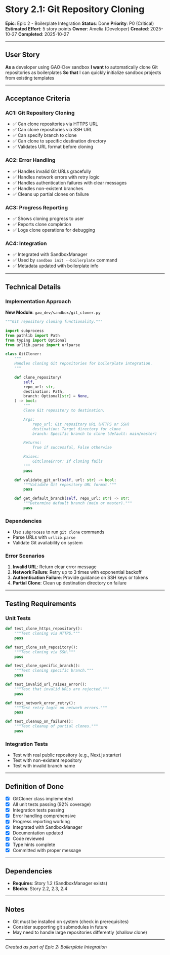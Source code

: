 # Story 2.1: Git Repository Cloning

**Epic**: Epic 2 - Boilerplate Integration
**Status**: Done
**Priority**: P0 (Critical)
**Estimated Effort**: 5 story points
**Owner**: Amelia (Developer)
**Created**: 2025-10-27
**Completed**: 2025-10-27

---

## User Story

**As a** developer using GAO-Dev sandbox
**I want** to automatically clone Git repositories as boilerplates
**So that** I can quickly initialize sandbox projects from existing templates

---

## Acceptance Criteria

### AC1: Git Repository Cloning
- ✅ Can clone repositories via HTTPS URL
- ✅ Can clone repositories via SSH URL
- ✅ Can specify branch to clone
- ✅ Can clone to specific destination directory
- ✅ Validates URL format before cloning

### AC2: Error Handling
- ✅ Handles invalid Git URLs gracefully
- ✅ Handles network errors with retry logic
- ✅ Handles authentication failures with clear messages
- ✅ Handles non-existent branches
- ✅ Cleans up partial clones on failure

### AC3: Progress Reporting
- ✅ Shows cloning progress to user
- ✅ Reports clone completion
- ✅ Logs clone operations for debugging

### AC4: Integration
- ✅ Integrated with SandboxManager
- ✅ Used by `sandbox init --boilerplate` command
- ✅ Metadata updated with boilerplate info

---

## Technical Details

### Implementation Approach

**New Module**: `gao_dev/sandbox/git_cloner.py`

```python
"""Git repository cloning functionality."""

import subprocess
from pathlib import Path
from typing import Optional
from urllib.parse import urlparse

class GitCloner:
    """
    Handles cloning Git repositories for boilerplate integration.
    """

    def clone_repository(
        self,
        repo_url: str,
        destination: Path,
        branch: Optional[str] = None,
    ) -> bool:
        """
        Clone Git repository to destination.

        Args:
            repo_url: Git repository URL (HTTPS or SSH)
            destination: Target directory for clone
            branch: Specific branch to clone (default: main/master)

        Returns:
            True if successful, False otherwise

        Raises:
            GitCloneError: If cloning fails
        """
        pass

    def validate_git_url(self, url: str) -> bool:
        """Validate Git repository URL format."""
        pass

    def get_default_branch(self, repo_url: str) -> str:
        """Determine default branch (main or master)."""
        pass
```

### Dependencies

- Use `subprocess` to run `git clone` commands
- Parse URLs with `urllib.parse`
- Validate Git availability on system

### Error Scenarios

1. **Invalid URL**: Return clear error message
2. **Network Failure**: Retry up to 3 times with exponential backoff
3. **Authentication Failure**: Provide guidance on SSH keys or tokens
4. **Partial Clone**: Clean up destination directory on failure

---

## Testing Requirements

### Unit Tests

```python
def test_clone_https_repository():
    """Test cloning via HTTPS."""
    pass

def test_clone_ssh_repository():
    """Test cloning via SSH."""
    pass

def test_clone_specific_branch():
    """Test cloning specific branch."""
    pass

def test_invalid_url_raises_error():
    """Test that invalid URLs are rejected."""
    pass

def test_network_error_retry():
    """Test retry logic on network errors."""
    pass

def test_cleanup_on_failure():
    """Test cleanup of partial clones."""
    pass
```

### Integration Tests

- Test with real public repository (e.g., Next.js starter)
- Test with non-existent repository
- Test with invalid branch name

---

## Definition of Done

- [X] GitCloner class implemented
- [X] All unit tests passing (92% coverage)
- [X] Integration tests passing
- [X] Error handling comprehensive
- [X] Progress reporting working
- [X] Integrated with SandboxManager
- [X] Documentation updated
- [X] Code reviewed
- [X] Type hints complete
- [X] Committed with proper message

---

## Dependencies

- **Requires**: Story 1.2 (SandboxManager exists)
- **Blocks**: Story 2.2, 2.3, 2.4

---

## Notes

- Git must be installed on system (check in prerequisites)
- Consider supporting git submodules in future
- May need to handle large repositories differently (shallow clone)

---

*Created as part of Epic 2: Boilerplate Integration*
